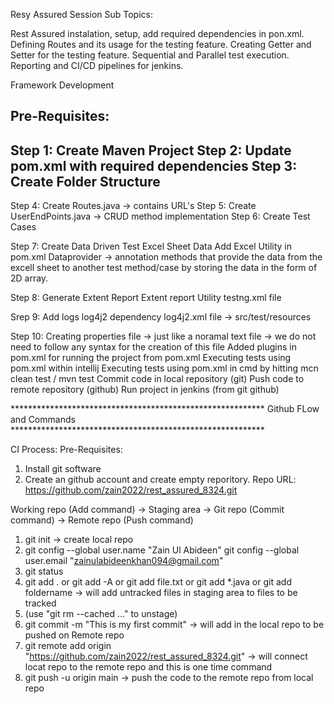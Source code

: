 Resy Assured Session Sub Topics:

Rest Assured instalation, setup, add required dependencies in pon.xml.
Defining Routes and its usage for the testing feature.
Creating Getter and Setter for the testing feature.
Sequential and Parallel test execution.
Reporting and CI/CD pipelines for jenkins.

Framework Development

Pre-Requisites:
--------------
Step 1: Create Maven Project
Step 2: Update pom.xml with required dependencies
Step 3: Create Folder Structure
-------------------------------

Step 4: Create Routes.java -> contains URL's
Step 5: Create UserEndPoints.java -> CRUD method implementation
Step 6: Create Test Cases

Step 7: Create Data Driven Test
	Excel Sheet Data
	Add Excel Utility in pom.xml
	Dataprovider -> annotation methods that provide the data from the excell sheet to another test method/case by storing the data in the form of 2D array.

Step 8: Generate Extent Report
	Extent report Utility
	testng.xml file

Srep 9: Add logs
	log4j2 dependency
	log4j2.xml file -> src/test/resources

Step 10: Creating properties file -> just like a noramal text file -> we do not need to follow any syntax for the creation of this file
	 Added plugins in pom.xml for running the project from pom.xml
	 Executing tests using pom.xml within intellij
	 Executing tests using pom.xml in cmd by hitting mcn clean test / mvn test
	 Commit code in local repository (git)
	 Push code to remote repository (github)
	 Run project in jenkins (from git github)

********************************************************** Github FLow and Commands **********************************************************

CI Process:
Pre-Requisites:

1. Install git software
2. Create an github account and create empty reporitory.
   Repo URL: https://github.com/zain2022/rest_assured_8324.git


Working repo (Add command) -> Staging area -> Git repo (Commit command) -> Remote repo (Push command)

1. git init -> create local repo
2. git config --global user.name "Zain Ul Abideen"
   git config --global user.email "zainulabideenkhan094@gmail.com"
3. git status
4. git add . or git add -A or git add file.txt or git add *.java or git add foldername -> will add untracked files in staging area to files to be tracked
5. (use "git rm --cached <file>..." to unstage)
6. git commit -m "This is my first commit" -> will add in the local repo to be pushed on Remote repo
7. git remote add origin "https://github.com/zain2022/rest_assured_8324.git" -> will connect locat repo to the remote repo and this is one time command
8. git push -u origin main -> push the code to the remote repo from local repo

